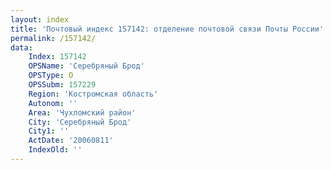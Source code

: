 ```yaml
---
layout: index
title: 'Почтовый индекс 157142: отделение почтовой связи Почты России'
permalink: /157142/
data:
    Index: 157142
    OPSName: 'Серебряный Брод'
    OPSType: О
    OPSSubm: 157229
    Region: 'Костромская область'
    Autonom: ''
    Area: 'Чухломский район'
    City: 'Серебряный Брод'
    City1: ''
    ActDate: '20060811'
    IndexOld: ''
---
```

